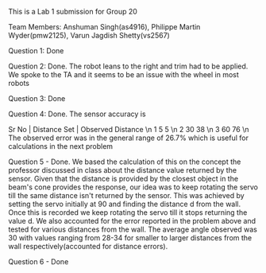 This is a Lab 1 submission for Group 20

Team Members: Anshuman Singh(as4916), Philippe Martin Wyder(pmw2125), Varun Jagdish Shetty(vs2567)

Question 1: Done

Question 2: Done. The robot leans to the right and trim had to be applied. We spoke to the TA and it seems to be an issue with the wheel in most robots

Question 3: Done

Question 4: Done. 
The sensor accuracy is

Sr No | Distance Set | Observed Distance \n
   1		5					5 \n
   2	   30				   38 \n
   3	   60                  76 \n
The observed error was in the general range of 26.7% which is useful for calculations in the next problem

Question 5 - Done. 
We based the calculation of this on the concept the professor discussed in class about the distance value returned by the sensor. Given that the distance is provided by the closest object in the beam's cone provides the response, our idea was to keep rotating the servo till the same distance isn't returned by the sensor. This was achieved by setting the servo initially at 90 and finding the distance d from the wall. Once this is recorded we keep rotating the servo till it stops returning the value d. We also accounted for the error reported in the problem above and tested for various distances from the wall. The average angle observed was 30 with values ranging from 28-34 for smaller to larger distances from the wall respectively(accounted for distance errors).

Question 6 - Done
